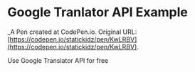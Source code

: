 # Google Tranlator API Example
 _A Pen created at CodePen.io. Original URL: [https://codepen.io/statickidz/pen/KwLRBV](https://codepen.io/statickidz/pen/KwLRBV).

 Use Google Translator API for free